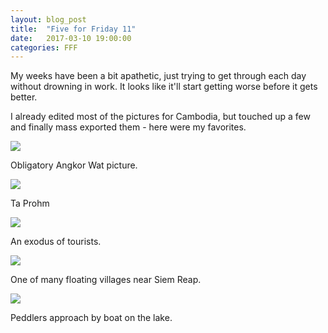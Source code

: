 ```yaml
---
layout: blog_post
title:  "Five for Friday 11"
date:   2017-03-10 19:00:00
categories: FFF
---
```


My weeks have been a bit apathetic, just trying to get through each day without drowning in work. It looks like it'll start getting worse before it gets better.

I already edited most of the pictures for Cambodia, but touched up a few and finally mass exported them - here were my favorites.

![][AngkorWat]

Obligatory Angkor Wat picture.

![][TaProhm]

Ta Prohm

![][Exodus]

An exodus of tourists.

![][FloatingVillage]

One of many floating villages near Siem Reap.

![][BoatMerchant]

Peddlers approach by boat on the lake.

[AngkorWat]: https://raw.githubusercontent.com/echiou/echiou.github.io-images/master/FFF/FFF11/1.jpg
[TaProhm]: https://raw.githubusercontent.com/echiou/echiou.github.io-images/master/FFF/FFF11/2.jpg
[Exodus]: https://raw.githubusercontent.com/echiou/echiou.github.io-images/master/FFF/FFF11/3.jpg
[FloatingVillage]: https://raw.githubusercontent.com/echiou/echiou.github.io-images/master/FFF/FFF11/4.jpg
[BoatMerchant]: https://raw.githubusercontent.com/echiou/echiou.github.io-images/master/FFF/FFF11/5.jpg
